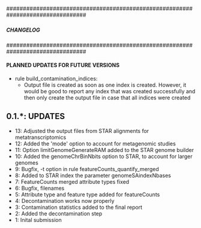 ################################################################################
#####                                                                      #####
#####                         CHANGELOG                                    #####
#####                                                                      #####
################################################################################

#### PLANNED UPDATES FOR FUTURE VERSIONS
*  rule build_contamination_indices:
    - Output file is created as soon as one index is created. However, it would
        be good to report any index that was created successfully and then only
        create the output file in case that all indices were created

0.1.*: UPDATES
--------------------------------------------------------------------------------
* 13: Adjusted the output files from STAR alignments for metatranscriptomics
* 12: Added the 'mode' option to account for metagenomic studies
* 11: Option limitGenomeGenerateRAM added to the STAR genome builder
* 10: Added the genomeChrBinNbits option to STAR, to account for larger genomes
* 9: Bugfix, -t option in rule featureCounts_quantify_merged
* 8: Added to STAR index the parameter genomeSAindexNbases
* 7: FeatureCounts merged attribute types fixed
* 6: Bugfix, filenames
* 5: Attribute type and feature type added for featureCounts
* 4: Decontamination works now properly
* 3: Contamination statistics added to the final report
* 2: Added the decontamination step
* 1: Inital submission
